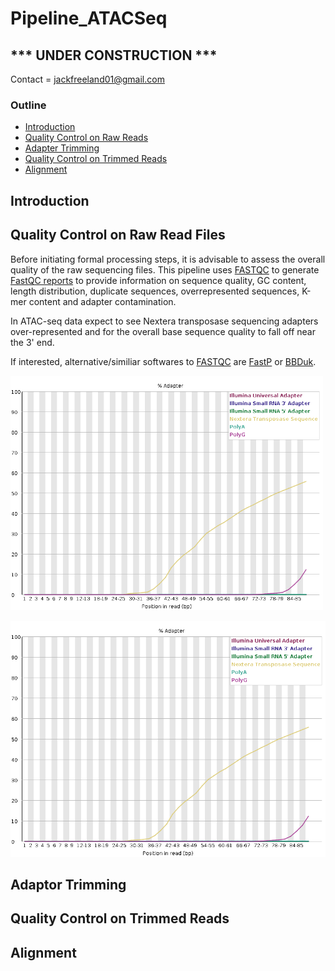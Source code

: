 # Pipeline_ATACSeq

## *** UNDER CONSTRUCTION ***

Contact = jackfreeland01@gmail.com 

### Outline 

- [Introduction](#introduction)
- [Quality Control on Raw Reads](#quality-control-on-raw-read-files)
- [Adapter Trimming](#adapter-trimming)
- [Quality Control on Trimmed Reads](#quality-control-on-trimmed-reads)
- [Alignment](#alignment)

## Introduction

## Quality Control on Raw Read Files
Before initiating formal processing steps, it is advisable to assess the overall quality of the raw sequencing files. This pipeline uses [FASTQC](#https://www.bioinformatics.babraham.ac.uk/projects/fastqc/) to generate [FastQC reports](https://dnacore.missouri.edu/PDF/FastQC_Manual.pdf) to provide information on sequence quality, GC content, length distribution, duplicate sequences, overrepresented sequences, K-mer content and adapter contamination. 

In ATAC-seq data expect to see Nextera transposase sequencing adapters over-represented and for the overall base sequence quality to fall off near the 3' end.

If interested, alternative/similiar softwares to [FASTQC](#https://www.bioinformatics.babraham.ac.uk/projects/fastqc/) are [FastP](#) or [BBDuk](https://sourceforge.net/projects/bbmap/).


<img src="https://github.com/jfreeland01/Pipeline_ATACSeq/blob/main/Figures/FASTQC_Adapter.png" alt="Figure 1: Adapter Sequence" width="500"/>


![Figure 1: FASTQC Adapter Sequence](https://github.com/jfreeland01/Pipeline_ATACSeq/blob/main/Figures/FASTQC_Adapter.png)



## Adaptor Trimming
## Quality Control on Trimmed Reads
## Alignment


